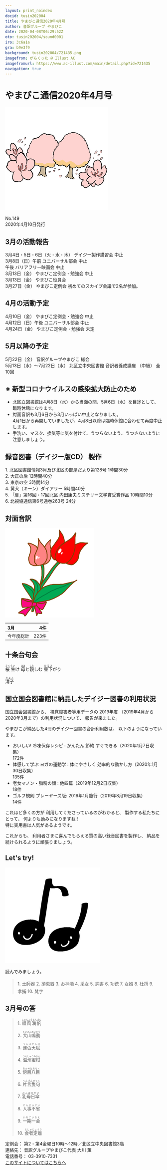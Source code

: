 ```yaml
---
layout: print_noindex
docid: tusin202004
title: やまびこ通信2020年4月号
author: 音訳グループ やまびこ
date: 2020-04-08T06:29:52Z
oto: tusin202004/sound0001
iro: 3c6a1a
gra: b9e3f9
background: tusin202004/721435.png
imagefrom: がらくった @ Illust AC
imagefromurl: https://www.ac-illust.com/main/detail.php?id=721435
navigation: true
---
```

   


# <span data-dur="3.861" data-begin="2.750" id="xmri_0001">やまびこ通信2020年4月号</span>

<img class="migi" src="media/tusin202004/cut1.png" alt="" />


<span data-dur="2.567" data-begin="6.611" id="xmri_0002">No.149</span>  
<span data-dur="4.208" data-begin="9.178" id="xmri_0003">2020年4月10日発行</span>

## <span data-dur="3.436" data-begin="18.593" id="xmri_0006">3月の活動報告</span>

<span data-dur="5.027" data-begin="22.029" id="xmri_0007">3月4日・5日・6日（火・水・木）</span>
<span data-dur="3.722" data-begin="27.056" id="xmri_0008">デイジー製作講習会 中止</span>  
<span data-dur="2.702" data-begin="30.778" id="xmri_0009">3月8日（日）午前</span>
<span data-dur="3.159" data-begin="33.480" id="xmri_000A">ユニバーサル部会 中止</span>  
<span data-dur="0.871" data-begin="36.639" id="xmri_000B">午後</span>
<span data-dur="3.317" data-begin="37.510" id="xmri_000C">バリアフリー映画会 中止</span>  
<span data-dur="2.455" data-begin="40.827" id="xmri_000D">3月13日（金）</span>
<span data-dur="4.177" data-begin="43.282" id="xmri_000E">やまびこ定例会・勉強会 中止</span>  
<span data-dur="2.456" data-begin="47.459" id="xmri_000F">3月13日（金）</span>
<span data-dur="2.635" data-begin="49.915" id="xmri_0010">やまびこ役員会</span>  
<span data-dur="2.588" data-begin="52.550" id="xmri_0011">3月27日（金）</span>
<span data-dur="1.747" data-begin="55.138" id="xmri_0012">やまびこ定例会</span>
<span data-dur="5.477" data-begin="56.885" id="xmri_0013">初めてのスカイプ会議で2名が参加。</span>

## <span data-dur="3.206" data-begin="62.362" id="xmri_0014">4月の活動予定</span>

<span data-dur="1.971" data-begin="65.568" id="xmri_0015">4月10日（金）</span>
<span data-dur="4.177" data-begin="67.539" id="xmri_0016">やまびこ定例会・勉強会 中止</span>  
<span data-dur="2.765" data-begin="71.716" id="xmri_0017">4月12日（日）午後</span>
<span data-dur="3.159" data-begin="74.481" id="xmri_0018">ユニバーサル部会 中止</span>  
<span data-dur="2.324" data-begin="77.640" id="xmri_0019">4月24日（金）</span>
<span data-dur="5.539" data-begin="79.964" id="xmri_001A">やまびこ定例会・勉強会 未定</span>

## <span data-dur="3.084" data-begin="85.503" id="xmri_001B">5月以降の予定</span>

<span data-dur="2.339" data-begin="88.587" id="xmri_001C">5月22日（金）</span>
<span data-dur="3.224" data-begin="90.926" id="xmri_001D">音訳グループやまびこ 総会</span>  
<span data-dur="4.857" data-begin="94.150" id="xmri_001E">5月13日（水）～7月22日（水）</span>
<span data-dur="3.69" data-begin="99.007" id="xmri_001F">北区立中央図書館 音訳者養成講座</span>
<span data-dur="1.12" data-begin="102.697" id="xmri_0020">（中級）</span>
<span data-dur="3.518" data-begin="103.817" id="xmri_0021">全10回</span>

## <span data-dur="5.053" data-begin="107.335" id="xmri_0022">※ 新型コロナウイルスの感染拡大防止のため</span>

- <span data-dur="4.703" data-begin="112.388" id="xmri_0023">北区立図書館は4月8日（水）から当面の間、</span><span data-dur="2.754" data-begin="117.091" id="xmri_0024">5月6日（水）を目途として、</span><span data-dur="3.302" data-begin="119.845" id="xmri_0025">臨時休館になります。</span>
- <span data-dur="1.552" data-begin="123.147" id="xmri_0026">対面音訳も</span><span data-dur="2.877" data-begin="124.699" id="xmri_0027">3月6日から3月いっぱい</span><span data-dur="2.424" data-begin="127.576" id="xmri_0028">中止となりました。</span>  
<span data-dur="3.021" data-begin="130.000" id="xmri_0029">4月1日から再開していましたが、</span><span data-dur="6.647" data-begin="133.021" id="xmri_002A">4月8日以降は臨時休館に合わせて再度中止します。</span>
- <span data-dur="3.19" data-begin="139.668" id="xmri_002B">手洗い、マスク、換気等に気を付けて、</span><span data-dur="2.473" data-begin="142.858" id="xmri_002C">うつらないよう、うつさないように</span><span data-dur="3.766" data-begin="145.331" id="xmri_002D">注意しましょう。</span>

## <span data-dur="4.732" data-begin="149.097" id="xmri_002E">録音図書（デイジー版CD） 製作</span>


<span data-dur="0.818" data-begin="155.348" id="xmri_0030">1.</span>
<span data-dur="5.837" data-begin="156.166" id="xmri_0031">北区図書館情報3月及び北区の部屋だより第128号</span>
<span data-dur="2.697" data-begin="162.003" id="xmri_0032">1時間30分</span>  
<span data-dur="0.706" data-begin="164.700" id="xmri_0033">2.</span>
<span data-dur="1.547" data-begin="165.406" id="xmri_0034">大正の后</span>
<span data-dur="2.807" data-begin="166.953" id="xmri_0035">12時間40分</span>  
<span data-dur="0.873" data-begin="169.760" id="xmri_0036">3.</span>
<span data-dur="1.399" data-begin="170.633" id="xmri_0037">東京の空</span>
<span data-dur="2.732" data-begin="172.032" id="xmri_0038">3時間14分</span>  
<span data-dur="0.807" data-begin="174.764" id="xmri_0039">4.</span>
<span data-dur="1.358" data-begin="175.571" id="xmri_003A">黄犬（キーン）ダイアリー</span>
<span data-dur="2.614" data-begin="176.929" id="xmri_003B">5時間40分</span>  
<span data-dur="0.714" data-begin="179.543" id="xmri_003C">5.</span>
<span data-dur="6.783" data-begin="180.257" id="xmri_003D">「扉」第16回・17回北区 内田康夫ミステリー文学賞受賞作品</span>
<span data-dur="2.46" data-begin="187.040" id="xmri_003E">10時間10分</span>  
<span data-dur="0.852" data-begin="189.500" id="xmri_003F">6.</span>
<span data-dur="4.562" data-begin="190.352" id="xmri_0040">北視協通信第6号通巻263号</span>
<span data-dur="3.675" data-begin="194.914" id="xmri_0041">24分</span>

## <span data-dur="2.666" data-begin="198.589" id="xmri_0042">対面音訳</span>

<img class="migi" src="media/tusin202004/cut2.png" alt="" />


<span data-dur="1.195" data-begin="201.255" id="xmri_0043">3月</span>|<span data-dur="1.91" data-begin="202.450" id="xmri_0044">4件</span>
|:---|---:|
<span data-dur="1.641" data-begin="204.360" id="xmri_0045">今年度総計</span>|<span data-dur="4.079" data-begin="206.001" id="xmri_0046">223件</span>

## <span data-dur="3.469" data-begin="210.080" id="xmri_0047">十条台句会</span>

<span data-dur="11.247" data-begin="213.549" id="xmri_0048"><ruby>桜 生<rt>さくらい</rt></ruby>け
<ruby>母<rt>はは</rt></ruby>と<ruby>親<rt>した</rt></ruby>しむ
<ruby>昼下<rt>ひるさ</rt></ruby>がり</span>

<span data-dur="3.27" data-begin="224.796" id="xmri_004E" class="haigo"><ruby>清子<rt>きよこ</rt></ruby></span>

## <span data-dur="5.915" data-begin="228.066" id="xmri_004F">国立国会図書館に納品したデイジー図書の利用状況</span>

<span data-dur="2.209" data-begin="233.981" id="xmri_0050">国立国会図書館から、</span>
<span data-dur="2.444" data-begin="236.190" id="xmri_0051">視覚障害者等用データの</span>
<span data-dur="1.666" data-begin="238.634" id="xmri_0052">2019年度</span>
<span data-dur="5.755" data-begin="240.300" id="xmri_0053">（2019年4月から2020年3月まで）の利用状況について、</span>
<span data-dur="3.012" data-begin="246.055" id="xmri_0054">報告が来ました。</span>

<span data-dur="4.694" data-begin="249.067" id="xmri_0055">やまびこが納品した4冊のデイジー図書の合計利用数は、</span>
<span data-dur="3.984" data-begin="253.761" id="xmri_0056">以下のようになっています。</span>

- <span data-dur="5.636" data-begin="257.745" id="xmri_0057">おいしい! 冷凍保存レシピ : かんたん 節約 すぐできる</span><span data-dur="3.14" data-begin="263.381" id="xmri_0058">（2020年1月7日収集）</span>  
<span data-dur="2.906" data-begin="266.521" id="xmri_0059">172件</span>
- <span data-dur="6.261" data-begin="269.427" id="xmri_005A">体感して学ぶ ヨガの運動学 : 体にやさしく 効率的な動かし方</span><span data-dur="3.444" data-begin="275.688" id="xmri_005B">（2020年1月30日収集）</span>  
<span data-dur="2.872" data-begin="279.132" id="xmri_005C">135件</span>
- <span data-dur="3.433" data-begin="282.004" id="xmri_005D">老女マノン・脂粉の顔 : 他四篇</span><span data-dur="3.248" data-begin="285.437" id="xmri_005E">（2019年12月2日収集）</span>  
<span data-dur="2.488" data-begin="288.685" id="xmri_005F">18件</span>
- <span data-dur="4.715" data-begin="291.173" id="xmri_0060">ゴルフ規則 プレーヤーズ版: 2019年1月施行</span><span data-dur="3.409" data-begin="295.888" id="xmri_0061">（2019年8月19日収集）</span>  
<span data-dur="3.517" data-begin="299.297" id="xmri_0062">14件</span>

<span data-dur="4.138" data-begin="302.814" id="xmri_0063">これほど多くの方が 利用してくださっているのがわかると、</span>
<span data-dur="2.42" data-begin="306.952" id="xmri_0064">製作する私たちにとって、</span>
<span data-dur="2.808" data-begin="309.372" id="xmri_0065">何よりも励みになりますね！</span>  
<span data-dur="5.557" data-begin="312.180" id="xmri_0066">特に実用書は人気があるようです。</span>

<span data-dur="1.179" data-begin="317.737" id="xmri_0067">これからも、</span>
<span data-dur="4.924" data-begin="318.916" id="xmri_0068">利用者さまに喜んでもらえる質の高い録音図書を製作し、</span>
<span data-dur="5.011" data-begin="323.840" id="xmri_0069">納品を続けられるように頑張りましょう。</span>


## <span data-dur="2.449" data-begin="329.351" id="xmri_006B">Let's try!</span>

<img class="migi" src="media/tusin202004/cut3.png" alt="" />


<span data-dur="3.482" data-begin="331.800" id="xmri_006C">読んでみましょう。</span>


<blockquote markdown="1">
1. <ruby>土師器<rt>　　　</rt></ruby>
2. <ruby>須恵器<rt>　　　</rt></ruby>
3. お<ruby>神酒<rt>　　　</rt></ruby>
4. <ruby>采女<rt>　　　</rt></ruby>
5. <ruby>詞書<rt>　　　</rt></ruby>
6. <ruby>功徳<rt>　　　</rt></ruby>
7. <ruby>女婿<rt>　　　</rt></ruby>
8. <ruby>杜撰<rt>　　　</rt></ruby>
9. <ruby>拿捕<rt>　　　</rt></ruby>
10. <ruby>梵字<rt>　　　</rt></ruby>
</blockquote>
 
 
## <span data-dur="3.052" data-begin="339.102" id="xmri_006E">3月号の答</span>

<blockquote markdown="1">
<span data-dur="0.819" data-begin="342.154" id="xmri_006F">1.</span>
<span data-dur="1.976" data-begin="342.973" id="xmri_0070"><ruby>順風満帆<rt>じゅんぷうまんぱん</rt></ruby></span>

<span data-dur="0.706" data-begin="344.949" id="xmri_0071">2.</span>
<span data-dur="1.973" data-begin="345.655" id="xmri_0072"><ruby>大山鳴動<rt>たいざんめいどう</rt></ruby></span>

<span data-dur="0.873" data-begin="347.628" id="xmri_0073">3.</span>
<span data-dur="1.771" data-begin="348.501" id="xmri_0074"><ruby>運否天賦<rt>うんぷてんぷ</rt></ruby></span>

<span data-dur="0.808" data-begin="350.272" id="xmri_0075">4.</span>
<span data-dur="1.847" data-begin="351.080" id="xmri_0076"><ruby>温州蜜柑<rt>うんしゅうみかん</rt></ruby></span>

<span data-dur="0.714" data-begin="352.927" id="xmri_0077">5.</span>
<span data-dur="1.963" data-begin="353.641" id="xmri_0078"><ruby>傍目八目<rt>おかめはちもく</rt></ruby></span>

<span data-dur="0.852" data-begin="355.604" id="xmri_0079">6.</span>
<span data-dur="1.937" data-begin="356.456" id="xmri_007A"><ruby>片言隻句<rt>へんげんせっく</rt></ruby></span>

<span data-dur="0.824" data-begin="358.393" id="xmri_007B">7.</span>
<span data-dur="1.814" data-begin="359.217" id="xmri_007C"><ruby>乳母日傘<rt>おんばひがさ</rt></ruby></span>

<span data-dur="0.846" data-begin="361.031" id="xmri_007D">8.</span>
<span data-dur="1.83" data-begin="361.877" id="xmri_007E"><ruby>人事不省<rt>じんじふせい</rt></ruby></span>

<span data-dur="0.811" data-begin="363.707" id="xmri_007F">9.</span>
<span data-dur="1.788" data-begin="364.518" id="xmri_0080"><ruby>一期一会<rt>いちごいちえ</rt></ruby></span>

<span data-dur="0.803" data-begin="366.306" id="xmri_0081">10.</span>
<span data-dur="1.695" data-begin="367.109" id="xmri_0082"><ruby>会者定離<rt>えしゃじょうり</rt></ruby></span>
</blockquote>


<span data-dur="1.197" data-begin="368.804" id="xmri_0083">定例会：</span>
<span data-dur="6.132" data-begin="370.001" id="xmri_0084">第2・第4金曜日10時～12時／北区立中央図書館3階</span>  
<span data-dur="1.314" data-begin="376.133" id="xmri_0085">連絡先：</span>
<span data-dur="3.953" data-begin="377.447" id="xmri_0086">音訳グループやまびこ代表 大川 薫</span>  
<span data-dur="1.41" data-begin="381.400" id="xmri_0087">電話番号：</span>
<span data-dur="4.312" data-begin="382.810" id="xmri_0088">03-3910-7331</span>  
<a href="mailto:ymbk2016ml@gmail.com?Subject=やまびこウェブサイトについて" data-dur="5.941" data-begin="387.122" id="xmri_0089">このサイトについてはこちらへ</a>

